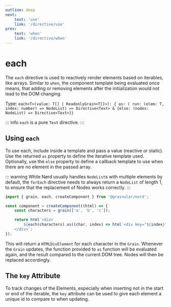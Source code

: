 ```yaml
---
outline: deep
next:
    text: 'use'
    link: '/directive/use'
prev:
    text: 'when'
    link: '/directive/when'
---
```


<!-- @format -->

# each

The `each` directive is used to reactively render elements based on iterables, like arrays. Similar to `when`, the component template being evaluated once means, that adding or removing elements after the initialization would not lead to the DOM changing.

Type: `each<T>(value: T[] | ReadonlyGrain<T[]>): { as: ( run: (elem: T, index: number) => NodeList) => Directive<Text> & {else: (nodes: NodeList) => Directive<Text>}}`

::: info
`each` is a pure `Text` directive.
:::

## Using `each`

To use each, include inside a template and pass a value (reactive or static). Use the returned `as` property to define the iterative template used. Optionally, use the `else` property to define a callback template to use when there are no element in the passed array.

::: warning
While Nørd usually handles `NodeList`s with multiple elements by default, the `forEach` directive needs to always return a `NodeList` of length 1, to ensure that the replacement of Nodes works correctly.
:::

```ts
import { grain, each, createComponent } from '@grainular/nord';

const component = createComponent((html) => {
    const characters = grain(['a', 'b', 'c']);

    return html`<div>
        ${each(characters).as((char, index) => html`<div key="${index}">Characters: ${char}</div>`)}
    </div>`;
});
```

This will return a `HTMLDivElement` for each character in the `Grain`. Whenever the `Grain` updates, the function provided to `as` function will be evaluated again, and the result compared to the current DOM tree. Nodes will then be replaced accordingly.

## The `key` Attribute

To track changes of the Elements, especially when inserting not in the start or end of the iterable, the `key` attribute can be used to give each element a unique id to compare to when updating.

<CodeLink name="each.ts" link="https://github.com/Grainular-Nord/nord/blob/main/src/lib/directives/each.ts"></CodeLink>
